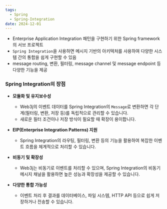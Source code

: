 ```yaml
---
tags:
  - Spring
  - Spring-Integration
date: 2024-12-01
---
```



- Enterprise Application Integration 패턴을 구현하기 위한 Spring framework의 서브 프로젝트
- `Spring Integration`을 사용하면 메시지 기반의 아키텍처를 사용하여 다양한 시스템 간의 통합을 쉽게 구현할 수 있음
- message routing, 변환, 필터링, message channel 및 message endpoint 등 다양한 기능을 제공


### Spring Integration의 장점

- **모듈화 및 유지보수성**
    
    - Web3j의 이벤트 데이터를 Spring Integration의 `Message`로 변환하면 각 단계(필터링, 변환, 저장 등)를 독립적으로 관리할 수 있습니다.
    - 새로운 필터 조건이나 저장 방식이 필요할 때 확장이 용이합니다.
- **EIP(Enterprise Integration Patterns) 지원**
    
    - Spring Integration의 라우팅, 필터링, 변환 등의 기능을 활용하여 복잡한 이벤트 흐름을 체계적으로 처리할 수 있습니다.
- **비동기 및 확장성**
    
    - Web3j는 비동기로 이벤트를 처리할 수 있으며, Spring Integration의 비동기 메시지 채널을 활용하면 높은 성능과 확장성을 제공할 수 있습니다.
- **다양한 통합 가능성**
    
    - 이벤트 처리 후 결과를 데이터베이스, 파일 시스템, HTTP API 등으로 쉽게 저장하거나 전송할 수 있습니다.